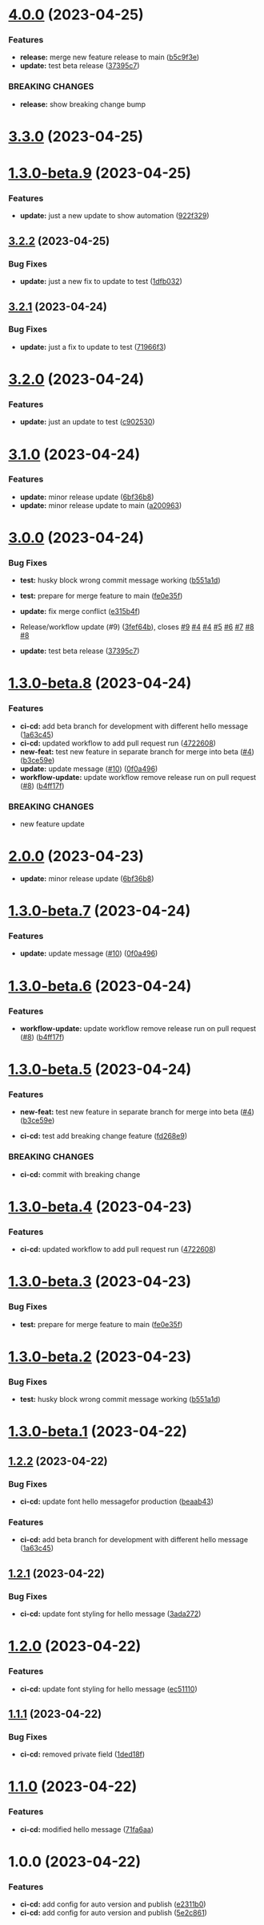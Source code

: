 # [4.0.0](https://github.com/habibadeku-cpi/auto-pub-ver-lib-poc/compare/v3.3.0...v4.0.0) (2023-04-25)


### Features

* **release:** merge new feature release to main ([b5c9f3e](https://github.com/habibadeku-cpi/auto-pub-ver-lib-poc/commit/b5c9f3eaea4921f29c2ab6a573c2b8e6a9bd7068))
* **update:** test beta release ([37395c7](https://github.com/habibadeku-cpi/auto-pub-ver-lib-poc/commit/37395c7205143c8bf1d93113adb66f384f66c66e))


### BREAKING CHANGES

* **release:** show breaking change bump

# [3.3.0](https://github.com/habibadeku-cpi/auto-pub-ver-lib-poc/compare/v3.2.2...v3.3.0) (2023-04-25)
# [1.3.0-beta.9](https://github.com/habibadeku-cpi/auto-pub-ver-lib-poc/compare/v1.3.0-beta.8...v1.3.0-beta.9) (2023-04-25)


### Features

* **update:** just a new update to show automation ([922f329](https://github.com/habibadeku-cpi/auto-pub-ver-lib-poc/commit/922f3295b18f84a98f41619a05fb70530292147f))

## [3.2.2](https://github.com/habibadeku-cpi/auto-pub-ver-lib-poc/compare/v3.2.1...v3.2.2) (2023-04-25)


### Bug Fixes

* **update:** just a new fix to update to test ([1dfb032](https://github.com/habibadeku-cpi/auto-pub-ver-lib-poc/commit/1dfb032f94683ee4812346c3a54331785f3ce283))

## [3.2.1](https://github.com/habibadeku-cpi/auto-pub-ver-lib-poc/compare/v3.2.0...v3.2.1) (2023-04-24)


### Bug Fixes

* **update:** just a fix to update to test ([71966f3](https://github.com/habibadeku-cpi/auto-pub-ver-lib-poc/commit/71966f30579a95a35562312153a10d2aa8edf8db))

# [3.2.0](https://github.com/habibadeku-cpi/auto-pub-ver-lib-poc/compare/v3.1.0...v3.2.0) (2023-04-24)


### Features

* **update:** just an update to test ([c902530](https://github.com/habibadeku-cpi/auto-pub-ver-lib-poc/commit/c90253015df08d9c858389aba068afc4262895cf))

# [3.1.0](https://github.com/habibadeku-cpi/auto-pub-ver-lib-poc/compare/v3.0.0...v3.1.0) (2023-04-24)


### Features

* **update:** minor release update ([6bf36b8](https://github.com/habibadeku-cpi/auto-pub-ver-lib-poc/commit/6bf36b85524d12bb0a9b626413657938573e336b))
* **update:** minor release update to main ([a200963](https://github.com/habibadeku-cpi/auto-pub-ver-lib-poc/commit/a2009634f2ea134735352c8905e752ec49d22839))

# [3.0.0](https://github.com/habibadeku-cpi/auto-pub-ver-lib-poc/compare/v2.0.0...v3.0.0) (2023-04-24)


### Bug Fixes

* **test:** husky block wrong commit  message working ([b551a1d](https://github.com/habibadeku-cpi/auto-pub-ver-lib-poc/commit/b551a1d3b32d624e1d45eeab95076c977ed5a793))
* **test:** prepare for merge feature to main ([fe0e35f](https://github.com/habibadeku-cpi/auto-pub-ver-lib-poc/commit/fe0e35f2d90385970c2c19beedf5a2c690a9247b))
* **update:** fix merge conflict ([e315b4f](https://github.com/habibadeku-cpi/auto-pub-ver-lib-poc/commit/e315b4f5f84cbb9468c9e5b82d00d30af67c23d5))


* Release/workflow update (#9) ([3fef64b](https://github.com/habibadeku-cpi/auto-pub-ver-lib-poc/commit/3fef64b86d7f2e305fc0704defffebc04363e06a)), closes [#9](https://github.com/habibadeku-cpi/auto-pub-ver-lib-poc/issues/9) [#4](https://github.com/habibadeku-cpi/auto-pub-ver-lib-poc/issues/4) [#4](https://github.com/habibadeku-cpi/auto-pub-ver-lib-poc/issues/4) [#5](https://github.com/habibadeku-cpi/auto-pub-ver-lib-poc/issues/5) [#6](https://github.com/habibadeku-cpi/auto-pub-ver-lib-poc/issues/6) [#7](https://github.com/habibadeku-cpi/auto-pub-ver-lib-poc/issues/7) [#8](https://github.com/habibadeku-cpi/auto-pub-ver-lib-poc/issues/8) [#8](https://github.com/habibadeku-cpi/auto-pub-ver-lib-poc/issues/8)
* **update:** test beta release ([37395c7](https://github.com/habibadeku-cpi/auto-pub-ver-lib-poc/commit/37395c7205143c8bf1d93113adb66f384f66c66e))

# [1.3.0-beta.8](https://github.com/habibadeku-cpi/auto-pub-ver-lib-poc/compare/v1.3.0-beta.7...v1.3.0-beta.8) (2023-04-24)


### Features

* **ci-cd:** add beta branch for development with different hello message ([1a63c45](https://github.com/habibadeku-cpi/auto-pub-ver-lib-poc/commit/1a63c450d095b8f521b57a59eef288f9011edec9))
* **ci-cd:** updated workflow to add pull request run ([4722608](https://github.com/habibadeku-cpi/auto-pub-ver-lib-poc/commit/4722608bb1ef54fd481e9a7855c00cfcc7195df4))
* **new-feat:** test new feature in separate branch for merge into beta ([#4](https://github.com/habibadeku-cpi/auto-pub-ver-lib-poc/issues/4)) ([b3ce59e](https://github.com/habibadeku-cpi/auto-pub-ver-lib-poc/commit/b3ce59e2207f72355c380b36432b0344404eb69a))
* **update:** update message ([#10](https://github.com/habibadeku-cpi/auto-pub-ver-lib-poc/issues/10)) ([0f0a496](https://github.com/habibadeku-cpi/auto-pub-ver-lib-poc/commit/0f0a496dd48cb41a21ceac4ee02ea0da20259dcb))
* **workflow-update:** update workflow remove release run  on pull request ([#8](https://github.com/habibadeku-cpi/auto-pub-ver-lib-poc/issues/8)) ([b4ff17f](https://github.com/habibadeku-cpi/auto-pub-ver-lib-poc/commit/b4ff17f67409f533e46b3ad5fd3b814450ebdc93))


### BREAKING CHANGES

* new feature update

# [2.0.0](https://github.com/habibadeku-cpi/auto-pub-ver-lib-poc/compare/v1.2.2...v2.0.0) (2023-04-23)
* **update:** minor release update ([6bf36b8](https://github.com/habibadeku-cpi/auto-pub-ver-lib-poc/commit/6bf36b85524d12bb0a9b626413657938573e336b))

# [1.3.0-beta.7](https://github.com/habibadeku-cpi/auto-pub-ver-lib-poc/compare/v1.3.0-beta.6...v1.3.0-beta.7) (2023-04-24)


### Features

* **update:** update message ([#10](https://github.com/habibadeku-cpi/auto-pub-ver-lib-poc/issues/10)) ([0f0a496](https://github.com/habibadeku-cpi/auto-pub-ver-lib-poc/commit/0f0a496dd48cb41a21ceac4ee02ea0da20259dcb))

# [1.3.0-beta.6](https://github.com/habibadeku-cpi/auto-pub-ver-lib-poc/compare/v1.3.0-beta.5...v1.3.0-beta.6) (2023-04-24)


### Features

* **workflow-update:** update workflow remove release run  on pull request ([#8](https://github.com/habibadeku-cpi/auto-pub-ver-lib-poc/issues/8)) ([b4ff17f](https://github.com/habibadeku-cpi/auto-pub-ver-lib-poc/commit/b4ff17f67409f533e46b3ad5fd3b814450ebdc93))

# [1.3.0-beta.5](https://github.com/habibadeku-cpi/auto-pub-ver-lib-poc/compare/v1.3.0-beta.4...v1.3.0-beta.5) (2023-04-24)


### Features

* **new-feat:** test new feature in separate branch for merge into beta ([#4](https://github.com/habibadeku-cpi/auto-pub-ver-lib-poc/issues/4)) ([b3ce59e](https://github.com/habibadeku-cpi/auto-pub-ver-lib-poc/commit/b3ce59e2207f72355c380b36432b0344404eb69a))

* **ci-cd:** test add breaking change feature ([fd268e9](https://github.com/habibadeku-cpi/auto-pub-ver-lib-poc/commit/fd268e97d5898e55c26be467e7460dc7078ba037))


### BREAKING CHANGES

* **ci-cd:** commit with breaking change

# [1.3.0-beta.4](https://github.com/habibadeku-cpi/auto-pub-ver-lib-poc/compare/v1.3.0-beta.3...v1.3.0-beta.4) (2023-04-23)


### Features

* **ci-cd:** updated workflow to add pull request run ([4722608](https://github.com/habibadeku-cpi/auto-pub-ver-lib-poc/commit/4722608bb1ef54fd481e9a7855c00cfcc7195df4))


# [1.3.0-beta.3](https://github.com/habibadeku-cpi/auto-pub-ver-lib-poc/compare/v1.3.0-beta.2...v1.3.0-beta.3) (2023-04-23)


### Bug Fixes

* **test:** prepare for merge feature to main ([fe0e35f](https://github.com/habibadeku-cpi/auto-pub-ver-lib-poc/commit/fe0e35f2d90385970c2c19beedf5a2c690a9247b))

# [1.3.0-beta.2](https://github.com/habibadeku-cpi/auto-pub-ver-lib-poc/compare/v1.3.0-beta.1...v1.3.0-beta.2) (2023-04-23)


### Bug Fixes

* **test:** husky block wrong commit  message working ([b551a1d](https://github.com/habibadeku-cpi/auto-pub-ver-lib-poc/commit/b551a1d3b32d624e1d45eeab95076c977ed5a793))

# [1.3.0-beta.1](https://github.com/habibadeku-cpi/auto-pub-ver-lib-poc/compare/v1.2.1...v1.3.0-beta.1) (2023-04-22)

## [1.2.2](https://github.com/habibadeku-cpi/auto-pub-ver-lib-poc/compare/v1.2.1...v1.2.2) (2023-04-22)


### Bug Fixes

* **ci-cd:** update font hello messagefor production ([beaab43](https://github.com/habibadeku-cpi/auto-pub-ver-lib-poc/commit/beaab436abd1bb0dde3fcbd19b543a4bb1adedb0))


### Features

* **ci-cd:** add beta branch for development with different hello message ([1a63c45](https://github.com/habibadeku-cpi/auto-pub-ver-lib-poc/commit/1a63c450d095b8f521b57a59eef288f9011edec9))


## [1.2.1](https://github.com/habibadeku-cpi/auto-pub-ver-lib-poc/compare/v1.2.0...v1.2.1) (2023-04-22)


### Bug Fixes

* **ci-cd:** update font styling for hello message ([3ada272](https://github.com/habibadeku-cpi/auto-pub-ver-lib-poc/commit/3ada27249f02407b358b4ea028ea3daf5be53723))

# [1.2.0](https://github.com/habibadeku-cpi/auto-pub-ver-lib-poc/compare/v1.1.1...v1.2.0) (2023-04-22)


### Features

* **ci-cd:** update font styling for hello message ([ec51110](https://github.com/habibadeku-cpi/auto-pub-ver-lib-poc/commit/ec5111091165badc506cb4779f1574c5d0e9a2cf))

## [1.1.1](https://github.com/habibadeku-cpi/auto-pub-ver-lib-poc/compare/v1.1.0...v1.1.1) (2023-04-22)


### Bug Fixes

* **ci-cd:** removed private field ([1ded18f](https://github.com/habibadeku-cpi/auto-pub-ver-lib-poc/commit/1ded18f0dc78e0ed5ae2ccc4ed824687df47a2b6))

# [1.1.0](https://github.com/habibadeku-cpi/auto-pub-ver-lib-poc/compare/v1.0.0...v1.1.0) (2023-04-22)


### Features

* **ci-cd:** modified hello message ([71fa6aa](https://github.com/habibadeku-cpi/auto-pub-ver-lib-poc/commit/71fa6aacfac3cedb4c6c69804fa95999aa5bc253))

# 1.0.0 (2023-04-22)


### Features

* **ci-cd:** add config for auto version and publish ([e2311b0](https://github.com/habibadeku-cpi/auto-pub-ver-lib-poc/commit/e2311b06b231f363257f015b6152929c5b6d312e))
* **ci-cd:** add config for auto version and publish ([5e2c861](https://github.com/habibadeku-cpi/auto-pub-ver-lib-poc/commit/5e2c861e4ea98e6c4d93f3fa04f9cd9298510b00))
